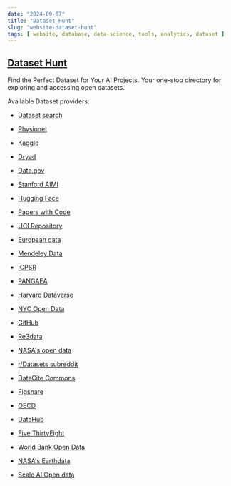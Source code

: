 ```yaml
---
date: "2024-09-07"
title: "Dataset Hunt"
slug: "website-dataset-hunt"
tags: [ website, database, data-science, tools, analytics, dataset ]
---
```




## [Dataset Hunt][1]

Find the Perfect Dataset for Your AI Projects. Your one-stop directory for exploring and accessing open datasets.

Available Dataset providers:

* [Dataset search][2]
* [Physionet][3]
* [Kaggle][4]
* [Dryad][5]
* [Data.gov][6]
* [Stanford AIMI][7]
* [Hugging Face][8]
* [Papers with Code][9]
* [UCI Repository][10]
* [European data][11]
* [Mendeley Data][12]
* [ICPSR][13]
* [PANGAEA][14]
* [Harvard Dataverse][15]
* [NYC Open Data][16]
* [GitHub][17]
* [Re3data][18]
* [NASA's open data][19]
* [r/Datasets subreddit][20]
* [DataCite Commons][21]
* [Figshare][22]
* [OECD][23]
* [DataHub][24]
* [Five ThirtyEight][25]
* [World Bank Open Data][26]
* [NASA's Earthdata][27]
* [Scale AI Open data][28]



   [1]: https://datasethunt.webflow.io/
   [2]: https://datasetsearch.research.google.com/
   [3]: https://physionet.org/content/?topic=
   [4]: https://www.kaggle.com/datasets
   [5]: https://datadryad.org/search?utf8=%E2%9C%93&q=
   [6]: https://data.gov/
   [7]: https://aimi.stanford.edu/shared-datasets
   [8]: https://huggingface.co/datasets
   [9]: https://paperswithcode.com/datasets
  [10]: https://archive.ics.uci.edu/datasets
  [11]: https://data.europa.eu/data/datasets?query=&locale=en
  [12]: https://data.mendeley.com/research-data/
  [13]: https://www.icpsr.umich.edu/web/ICPSR/search/studies?q=
  [14]: https://www.pangaea.de/
  [15]: https://dataverse.harvard.edu/dataverse/harvard?q=
  [16]: https://opendata.cityofnewyork.us/
  [17]: https://github.com/search?q=dataset&type=repositories
  [18]: https://www.re3data.org/search?query=
  [19]: https://data.nasa.gov/browse/?limitTo=dataset
  [20]: https://www.reddit.com/r/datasets/
  [21]: https://commons.datacite.org/
  [22]: https://figshare.com/
  [23]: https://www.oecd.org/en/data.html
  [24]: https://datahub.io/collections
  [25]: https://data.fivethirtyeight.com/
  [26]: https://data.worldbank.org/
  [27]: https://www.earthdata.nasa.gov/
  [28]: https://scale.com/open-av-datasets
